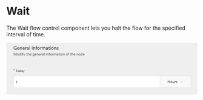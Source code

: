# Wait

The Wait flow control component lets you halt the flow for the specified interval of time.

![](../../../.gitbook/assets/image%20%2813%29.png)

